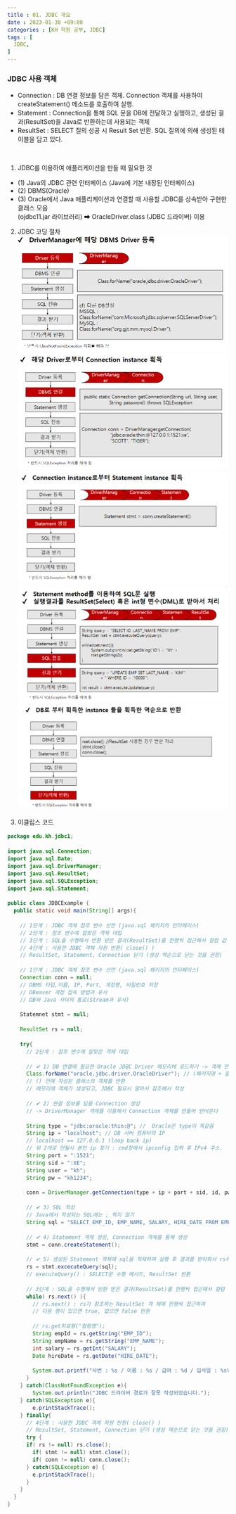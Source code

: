 ```yaml
---
title : 01. JDBC 개요
date : 2023-01-30 +09:00
categories : [KH 학원 공부, JDBC]
tags : [
  JDBC,
]
---
```

<!-- ![](/assets/img/JDBC/DBInro.png){:style="border:1px solid #eaeaea; border-radius: 7px; padding: 0px;" } -->

### **JDBC 사용 객체**
- Connection : DB 연결 정보를 담은 객체. Connection 객체를 사용하여 createStatement() 메소드를 호출하여 실행.
- Statement : Connection을 통해 SQL 문을 DB에 전달하고 실행하고, 생성된 결과(ResultSet)을 Java로 반환하는데 사용되는 객체
- ResultSet : SELECT 질의 성공 시 Result Set 반환. SQL 질의에 의해 생성된 테이블을 담고 있다.

<Br>

1) JDBC를 이용하여 애플리케이션을 만들 때 필요한 것
- (1) Java의 JDBC 관련 인터페이스 (Java에 기본 내장된 인터페이스)
- (2) DBMS(Oracle)
- (3) Oracle에서 Java 애플리케이션과 연결할 때 사용할 JDBC를 상속받아 구현한 클래스 모음   
	(ojdbc11.jar 라이브러리) ➡ OracleDriver.class (JDBC 드라이버) 이용

2) JDBC 코딩 절차
![](/assets/img/JDBC/JDBC_Intro.png)
![](/assets/img/JDBC/JDBC_Intro2.png)
![](/assets/img/JDBC/JDBC_Intro3.png)
![](/assets/img/JDBC/JDBC_Intro4.png)
![](/assets/img/JDBC/JDBC_Intro5.png)

3) 이클립스 코드

```java
package edu.kh.jdbc1;

import java.sql.Connection;
import java.sql.Date;
import java.sql.DriverManager;
import java.sql.ResultSet;
import java.sql.SQLException;
import java.sql.Statement;

public class JDBCExample {
  public static void main(String[] args){

    // 1단계 : JDBC 객체 참조 변수 선언 (java.sql 패키지의 인터페이스)
    // 2단계 : 참조 변수에 알맞은 객체 대입
    // 3단계 : SQL을 수행해서 반환 받은 결과(ResultSet)를 한행씩 접근해서 컬럼 값 얻어오기
    // 4단계 : 사용한 JDBC 객체 자원 반환( close() )
    // ResultSet, Statement, Connection 닫기 (생성 역순으로 닫는 것을 권장)

    // 1단계 : JDBC 객체 참조 변수 선언 (java.sql 패키지의 인터페이스)
    Connection conn = null; 
    // DBMS 타입,이름, IP, Port, 계정명, 비밀번호 저장
    // DBeaver 계정 접속 방법과 유사
    // DB와 Java 사이의 통로(Stream과 유사)

    Statemnet stmt = null;

    ResultSet rs = null;

    try{
      // 2단계 : 참조 변수에 알맞은 객체 대입

      // ✔ 1) DB 연결에 필요한 Oracle JDBC Driver 메모리에 로드하기 -> 객체 만들기
      Class.forName("oracle.jdbc.driver.OracleDriver"); // (패키지명 + 클래스명)
      // () 안에 작성된 클래스의 객체를 반환
      // 메모리에 객체가 생성되고, JDBC 필요시 알아서 참조해서 작성

      // ✔ 2) 연결 정보를 담을 Connection 생성
      // -> DriverManager 객체를 이용해서 Connection 객체를 만들어 얻어온다

      String type = "jdbc:oracle:thin:@"; //  Oracle은 type이 똑같음
      String ip = "localhost"; // DB 서버 컴퓨터의 IP
      // localhost == 127.0.0.1 (loop back ip)
      // 위 2개로 안될시 본인 ip 찾기 : cmd창에서 ipconfig 입력 후 IPv4 주소.
      String port = ":1521";
      String sid = ":XE";
      String user = "kh";
      String pw = "kh1234";

      conn = DriverManager.getConnection(type + ip + port + sid, id, pw);

      // ✔ 3) SQL 작성
      // Java에서 작성되는 SQL에는 ; 찍지 않기
      String sql = "SELECT EMP_ID, EMP_NAME, SALARY, HIRE_DATE FROM EMPLOYEE";

      // ✔ 4) Statement 객체 생성, Connection 객체를 통해 생성
      stmt = conn.createStatement();

      // ✔ 5) 생성된 Statement 객체에 sql을 적재하여 실행 후 결과를 받아와서 rs에 저장
      rs = stmt.excecuteQuery(sql);
      // executeQuery() : SELECT문 수행 메서드, ResultSet 반환

      // 3단계 : SQL을 수행해서 반환 받은 결과(ResultSet)를 한행씩 접근해서 컬럼 값 얻어오기
      while( rs.next() ){
        // rs.next() : rs가 참조하는 ResultSet 객 체에 한행씩 접근하여
        // 다음 행이 있으면 true, 없으면 false 반환

        // rs.get자료형("컬럼명");
        String empId = rs.getString("EMP_ID");
        String empName = rs.getString("EMP_NAME");
        int salary = rs.getInt("SALARY");
        Date hireDate = rs.getDate("HIRE_DATE");

        System.out.printf("사번 : %s / 이름 : %s / 급여 : %d / 입사일 : %s\n", empId, empName, salary, hireDate.toString() );
      }
    } catch(ClassNotFoundException e){
        System.out.println("JDBC 드라이버 경로가 잘못 작성되었습니다.");
    } catch(SQLException e){
        e.printStackTrace();
    } finally{
      // 4단계 : 사용한 JDBC 객체 자원 반환( close() )
      // ResultSet, Statement, Connection 닫기 (생성 역순으로 닫는 것을 권장)
      try {
      if( rs != null) rs.close();
        if( stmt != null) stmt.close();
        if( conn != null) conn.close();
      } catch(SQLException e) {
        e.printStackTrace();
      }
    }
  }
}
```
